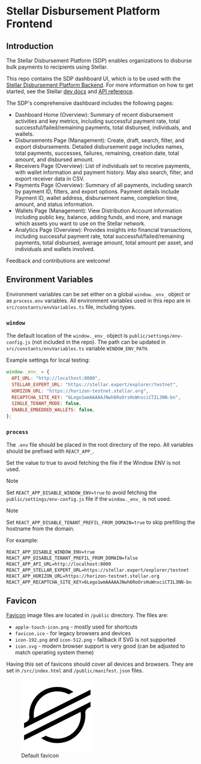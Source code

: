 # Stellar Disbursement Platform Frontend

## Introduction

The Stellar Disbursement Platform (SDP) enables organizations to disburse bulk
payments to recipients using Stellar.

This repo contains the SDP dashboard UI, which is to be used with the
[Stellar Disbursement Platform Backend](https://github.com/stellar/stellar-disbursement-platform-backend).
For more information on how to get started, see the Stellar
[dev docs](https://developers.stellar.org/docs/category/use-the-stellar-disbursement-platform)
and
[API reference](https://developers.stellar.org/api/stellar-disbursement-platform).

The SDP's comprehensive dashboard includes the following pages:

- Dashboard Home (Overview): Summary of recent disbursement activities and key
  metrics, including successful payment rate, total successful/failed/remaining
  payments, total disbursed, individuals, and wallets.
- Disbursements Page (Management): Create, draft, search, filter, and export
  disbursements. Detailed disbursement page includes names, total payments,
  successes, failures, remaining, creation date, total amount, and disbursed
  amount.
- Receivers Page (Overview): List of individuals set to receive payments, with
  wallet information and payment history. May also search, filter, and export
  receiver data in CSV.
- Payments Page (Overview): Summary of all payments, including search by payment
  ID, filters, and export options. Payment details include Payment ID, wallet
  address, disbursement name, completion time, amount, and status information.
- Wallets Page (Management): View Distribution Account information including
  public key, balance, adding funds, and more, and manage which assets you want
  to use on the Stellar network.
- Analytics Page (Overview): Provides insights into financial transactions,
  including successful payment rate, total successful/failed/remaining payments,
  total disbursed, average amount, total amount per asset, and individuals and
  wallets involved.

Feedback and contributions are welcome!

## Environment Variables

Environment variables can be set either on a global `window._env_` object or as
`process.env` variables. All environment variables used in this repo are in
`src/constants/envVariables.ts` file, including types.

### `window`

The default location of the `window._env_` object is
`public/settings/env-config.js` (not included in the repo). The path can be
updated in `src/constants/envVariables.ts` variable `WINDOW_ENV_PATH`.

Example settings for local testing:

```javascript
window._env_ = {
  API_URL: "http://localhost:8000",
  STELLAR_EXPERT_URL: "https://stellar.expert/explorer/testnet",
  HORIZON_URL: "https://horizon-testnet.stellar.org",
  RECAPTCHA_SITE_KEY: "6Lego1wmAAAAAJNwh6RoOrsHuWnsciCTIL3NN-bn",
  SINGLE_TENANT_MODE: false,
  ENABLE_EMBEDDED_WALLETS: false,
};
```

### `process`

The `.env` file should be placed in the root directory of the repo. All
variables should be prefixed with `REACT_APP_`.

Set the value to true to avoid fetching the file if the Window ENV is not used.

<!-- prettier-ignore -->

> [!NOTE]
> Set `REACT_APP_DISABLE_WINDOW_ENV=true` to avoid fetching the
> `public/settings/env-config.js` file if the `window._env_` is not used.

<!-- prettier-ignore -->

> [!NOTE]
> Set `REACT_APP_DISABLE_TENANT_PREFIL_FROM_DOMAIN=true` to skip prefilling the
> hostname from the domain.

For example:

```
REACT_APP_DISABLE_WINDOW_ENV=true
REACT_APP_DISABLE_TENANT_PREFIL_FROM_DOMAIN=false
REACT_APP_API_URL=http://localhost:8000
REACT_APP_STELLAR_EXPERT_URL=https://stellar.expert/explorer/testnet
REACT_APP_HORIZON_URL=https://horizon-testnet.stellar.org
REACT_APP_RECAPTCHA_SITE_KEY=6Lego1wmAAAAAJNwh6RoOrsHuWnsciCTIL3NN-bn
```

## Favicon

[Favicon](https://developer.mozilla.org/en-US/docs/Glossary/Favicon) image files
are located in `/public` directory. The files are:

- `apple-touch-icon.png` - mostly used for shortcuts
- `favicon.ico` - for legacy browsers and devices
- `icon-192.png` and `icon-512.png` - fallback if SVG is not supported
- `icon.svg` - modern browser support is very good (can be adjusted to match
  operating system theme)

Having this set of favicons should cover all devices and browsers. They are set
in `/src/index.html` and `/public/manifest.json` files.

<figure>
  <img
  src="public/icon-192.png"
  alt="Stellar logo favicon">
  <figcaption>Default favicon</figcaption>
</figure>
